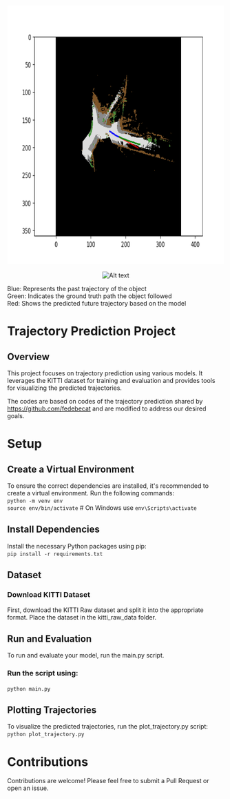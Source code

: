 <p align="center">
<img src="/Images/Sample.png" alt="Alt text" width="800" height="600"/>
</p>
<p align="center">
<img src="/Images/Demo.gif" alt="Alt text" width="800" height="600"/>
</p>

Blue: Represents the past trajectory of the object <br>
Green: Indicates the ground truth path the object followed<br>
Red: Shows the predicted future trajectory based on the model<br>

# Trajectory Prediction Project
## Overview
This project focuses on trajectory prediction using various models. It leverages the KITTI dataset for training and evaluation and provides tools for visualizing the predicted trajectories.

The codes are based on codes of the trajectory prediction shared by https://github.com/fedebecat and are modified to address our desired goals.

# Setup
## Create a Virtual Environment
To ensure the correct dependencies are installed, it's recommended to create a virtual environment. Run the following commands:<br>
`python -m venv env`<br>
`source env/bin/activate`   # On Windows use `env\Scripts\activate`<br>
## Install Dependencies
Install the necessary Python packages using pip:<br>
`pip install -r requirements.txt`<br>
## Dataset 
### Download KITTI Dataset
First, download the KITTI Raw dataset and split it into the appropriate format. Place the dataset in the kitti_raw_data folder.
## Run and Evaluation
To run and evaluate your model, run the main.py script. 

### Run the script using:
`python main.py`
## Plotting Trajectories
To visualize the predicted trajectories, run the plot_trajectory.py script:<br>
`python plot_trajectory.py`<br>

# Contributions
Contributions are welcome! Please feel free to submit a Pull Request or open an issue.
